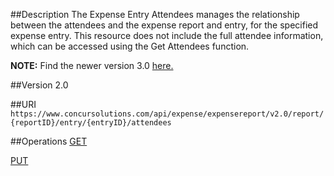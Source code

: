  

##Description
The Expense Entry Attendees manages the relationship between the attendees and the expense report and entry, for the specified expense entry. This resource does not include the full attendee information, which can be accessed using the Get Attendees function.

**NOTE:** Find the newer version 3.0 [here.](/api-reference/expense/expense-report/expense-entry-attendee.html)

##Version
2.0

##URI
`https://www.concursolutions.com/api/expense/expensereport/v2.0/report/{reportID}/entry/{entryID}/attendees`

##Operations
[GET][2]

[PUT][3]




[2]: /api-reference-deprecated/version-two/expense-entry-attendee/expense-entry-attendee-resource-get.html
[3]: /api-reference-deprecated/version-two/expense-entry-attendee/expense-entry-attendee-resource-put.html

